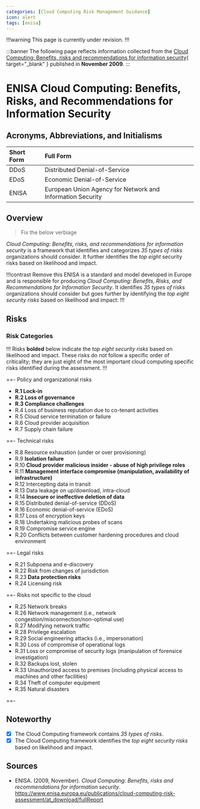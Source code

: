 ```yaml
---
categories: [Cloud Computing Risk Management Guidance]
icon: alert
tags: [enisa]
---
```


!!!warning
This page is currently under revision.
!!!

:::banner
The following page reflects information collected from the [Cloud Computing: Benefits, risks and recommendations for information security](https://www.enisa.europa.eu/publications/cloud-computing-risk-assessment/at_download/fullReport){ target="_blank" } published in **November 2009**.
:::

# ENISA Cloud Computing: Benefits, Risks, and Recommendations for Information Security

## Acronyms, Abbreviations, and Initialisms

Short Form | Full Form
:--- | :---
DDoS | Distributed Denial-of-Service
EDoS | Economic Denial-of-Service
ENISA | European Union Agency for Network and Information Security

## Overview

> Fix the below verbiage

*Cloud Computing: Benefits, risks, and recommendations for information security* is a framework that identifies and categorizes *35 types of risks* organizations should consider. It further identifies the *top eight* security risks based on likelihood and impact.

!!!contrast Remove this
ENISA is a standard and model developed in Europe and is responsible for producing *Cloud Computing: Benefits, Risks, and Recommendations for Information Security*. It identifies *35 types of risks* organizations should consider but goes further by identifying the *top eight security risks* based on likelihood and impact:
!!!

## Risks

### Risk Categories

!!!
Risks **bolded** below indicate the *top eight security risks* based on likelihood and impact. These risks do not follow a specific order of criticality; they are just eight of the most important cloud computing specific risks identified during the assessment.
!!!

==- Policy and organizational risks

- **R.1 Lock-in**
- **R.2 Loss of governance**
- **R.3 Compliance challenges**
- R.4 Loss of business reputation due to co-tenant activities
- R.5 Cloud service termination or failure
- R.6 Cloud provider acquisition
- R.7 Supply chain failure

==- Technical risks

- R.8 Resource exhaustion (under or over provisioning)
- R.9 **Isolation failure**
- R.10 **Cloud provider malicious insider - abuse of high privilege roles**
- R.11 **Management interface compromise (manipulation, availability of infrastructure)**
- R.12 Intercepting data in transit
- R.13 Data leakage on up/download, intra-cloud
- R.14 **Insecure or ineffective deletion of data**
- R.15 Distributed denial-of-service (DDoS)
- R.16 Economic denial-of-service (EDoS)
- R.17 Loss of encryption keys
- R.18 Undertaking malicious probes of scans
- R.19 Compromise service engine
- R.20 Conflicts between customer hardening procedures and cloud environment

==- Legal risks

- R.21 Subpoena and e-discovery
- R.22 Risk from changes of jurisdiction
- R.23 **Data protection risks**
- R.24 Licensing risk

==- Risks not specific to the cloud

- R.25 Network breaks
- R.26 Network management (i.e., network congestion/misconnection/non-optimal use)
- R.27 Modifying network traffic
- R.28 Privilege escalation
- R.29 Social engineering attacks (i.e., impersonation)
- R.30 Loss of compromise of operational logs
- R.31 Loss or compromise of security logs (manipulation of forensice investigation)
- R.32 Backups lost, stolen
- R.33 Unauthorized access to premises (including physical access to machines and other facilities)
- R.34 Theft of computer equipment
- R.35 Natural disasters

==-

## Noteworthy

- [x] The Cloud Computing framework contains *35 types of risks*.
- [x] The Cloud Computing framework identifies the *top eight security risks* based on likelihood and impact.

## Sources

- ENISA. (2009, November). *Cloud Computing: Benefits, risks and recommendations for information security*. https://www.enisa.europa.eu/publications/cloud-computing-risk-assessment/at_download/fullReport